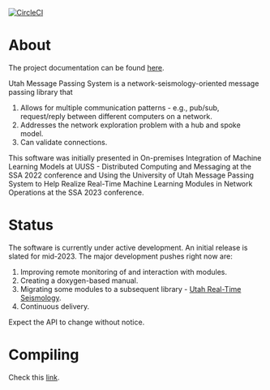 [![CircleCI](https://circleci.com/gh/uofuseismo/umps/tree/main.svg?style=svg)](https://circleci.com/gh/uofuseismo/umps)

# About 

The project documentation can be found [here](https://uofuseismo.github.io/umps).

Utah Message Passing System is a network-seismology-oriented message passing library that

   1. Allows for multiple communication patterns - e.g., pub/sub, request/reply between different computers on a network.
   2. Addresses the network exploration problem with a hub and spoke model.
   3. Can validate connections.

This software was initially presented in On-premises Integration of Machine Learning Models at UUSS - Distributed Computing and Messaging at the SSA 2022 conference and Using the University of Utah Message Passing System to Help Realize Real-Time Machine Learning Modules in Network Operations at the SSA 2023 conference.

# Status

The software is currently under active development.  An initial release is slated for mid-2023.  The major development pushes right now are:

   1. Improving remote monitoring of and interaction with modules.
   2. Creating a doxygen-based manual.
   3. Migrating some modules to a subsequent library - [Utah Real-Time Seismology](https://github.com/uofuseismo/urts).
   4. Continuous delivery.

Expect the API to change without notice.

# Compiling

Check this [link](https://uofuseismo.github.io/umps/_topic_install.html).
